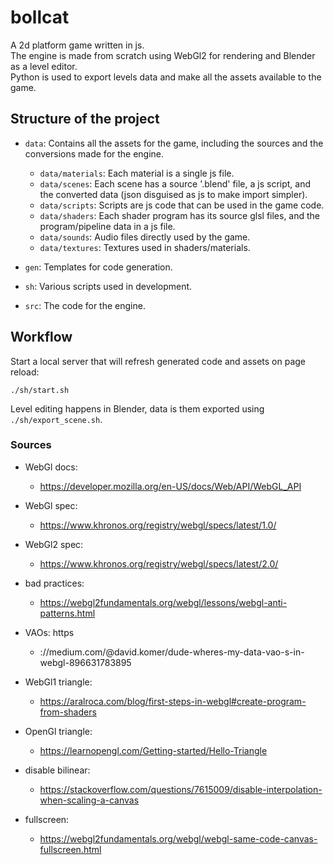 # bollcat

A 2d platform game written in js.  
The engine is made from scratch using WebGl2 for rendering
and Blender as a level editor.  
Python is used to export levels data and make all the assets available to the game.

## Structure of the project

- `data`: Contains all the assets for the game, including the sources and the conversions made for the engine.
    - `data/materials`: Each material is a single js file.
    - `data/scenes`: Each scene has a source '.blend' file, a js script, and the converted data (json disguised as js to make import simpler).
    - `data/scripts`: Scripts are js code that can be used in the game code.
    - `data/shaders`: Each shader program has its source glsl files, and the program/pipeline data in a js file.
    - `data/sounds`: Audio files directly used by the game.
    - `data/textures`: Textures used in shaders/materials.

- `gen`: Templates for code generation.

- `sh`: Various scripts used in development.

- `src`: The code for the engine.

## Workflow

Start a local server that will refresh generated code and assets on page reload:
```
./sh/start.sh
```
  
Level editing happens in Blender, data is them exported using `./sh/export_scene.sh`.

### Sources

- WebGl docs: 
    - https://developer.mozilla.org/en-US/docs/Web/API/WebGL_API

- WebGl spec: 
    - https://www.khronos.org/registry/webgl/specs/latest/1.0/

- WebGl2 spec: 
    - https://www.khronos.org/registry/webgl/specs/latest/2.0/

- bad practices: 
    - https://webgl2fundamentals.org/webgl/lessons/webgl-anti-patterns.html

- VAOs: https
    - ://medium.com/@david.komer/dude-wheres-my-data-vao-s-in-webgl-896631783895

- WebGl1 triangle: 
    - https://aralroca.com/blog/first-steps-in-webgl#create-program-from-shaders

- OpenGl triangle: 
    - https://learnopengl.com/Getting-started/Hello-Triangle

- disable bilinear: 
    - https://stackoverflow.com/questions/7615009/disable-interpolation-when-scaling-a-canvas

- fullscreen: 
    - https://webgl2fundamentals.org/webgl/webgl-same-code-canvas-fullscreen.html
